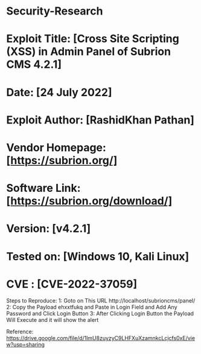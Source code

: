 # Security-Research

# Exploit Title: [Cross Site Scripting (XSS) in Admin Panel of Subrion CMS 4.2.1]
# Date: [24 July 2022]
# Exploit Author: [RashidKhan Pathan]
# Vendor Homepage: [https://subrion.org/]
# Software Link: [https://subrion.org/download/]
# Version: [v4.2.1]
# Tested on: [Windows 10, Kali Linux]
# CVE : [CVE-2022-37059]


Steps to Reproduce:
1: Goto on This URL http://localhost/subrioncms/panel/
2: Copy the Payload ehxxt<script>alert(1)</script>fukq and Paste in Login Field and Add Any Password and Click Login Button
3: After Clicking Login Button the Payload Will Execute and it will show the alert


Reference:
https://drive.google.com/file/d/1lmU8zuyzyC9LHFXuXzamnkcLcjcfs0xE/view?usp=sharing
